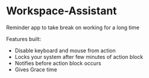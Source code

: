 # Workspace-Assistant
Reminder app to take break on working for a long time


Features built:

* Disable keyboard and mouse from action
* Locks your system after few minutes of action block
* Notifies before action block occurs
* Gives Grace time 
